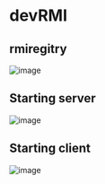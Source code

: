 # devRMI

## rmiregitry
![image](https://user-images.githubusercontent.com/99075387/152648840-0c2c26a2-3e51-42d4-bad3-462f0ef09eef.png)

## Starting server
![image](https://user-images.githubusercontent.com/99075387/152648852-4f51b407-8ac1-4d11-be97-47d6457c9b66.png)

## Starting client
![image](https://user-images.githubusercontent.com/99075387/152648869-59addbf3-3f17-41ec-84f1-a477c7e38578.png)
